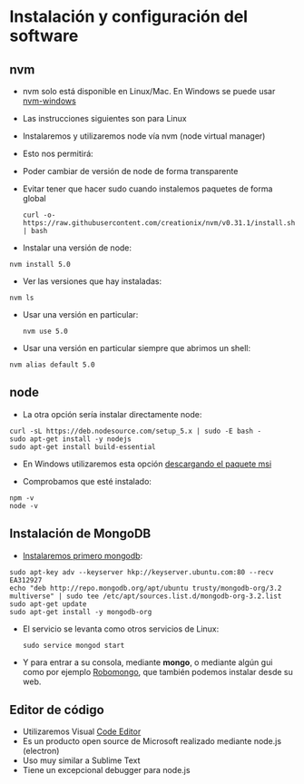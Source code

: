 # Instalación y configuración del software

## nvm

* nvm solo está disponible en Linux/Mac. En Windows se puede usar [nvm-windows](https://github.com/coreybutler/nvm-windows)
* Las instrucciones siguientes son para Linux
* Instalaremos y utilizaremos node vía nvm \(node virtual manager\)
* Esto nos permitirá:
* Poder cambiar de versión de node de forma transparente
* Evitar tener que hacer sudo cuando instalemos paquetes de forma global
  ```
  curl -o- https://raw.githubusercontent.com/creationix/nvm/v0.31.1/install.sh | bash
  ```

* Instalar una versión de node:

```
nvm install 5.0
```

* Ver las versiones que hay instaladas:

```
nvm ls
```

* Usar una versión en particular:

  ```
  nvm use 5.0
  ```

* Usar una versión en particular siempre que abrimos un shell:

```
nvm alias default 5.0
```

## node

* La otra opción sería instalar directamente node:

```
curl -sL https://deb.nodesource.com/setup_5.x | sudo -E bash -
sudo apt-get install -y nodejs
sudo apt-get install build-essential
```

* En Windows utilizaremos esta opción [descargando el paquete msi](https://github.com/coreybutler/nvm-windows)

* Comprobamos que esté instalado:

```
npm -v
node -v
```


## Instalación de MongoDB

* [Instalaremos primero mongodb](https://docs.mongodb.com/master/tutorial/install-mongodb-on-ubuntu/):

```
sudo apt-key adv --keyserver hkp://keyserver.ubuntu.com:80 --recv EA312927
echo "deb http://repo.mongodb.org/apt/ubuntu trusty/mongodb-org/3.2 multiverse" | sudo tee /etc/apt/sources.list.d/mongodb-org-3.2.list
sudo apt-get update
sudo apt-get install -y mongodb-org
```

* El servicio se levanta como otros servicios de Linux:

  ```
  sudo service mongod start
  ```

* Y para entrar a su consola, mediante **mongo**, o mediante algún gui como por ejemplo [Robomongo](https://robomongo.org/), que también podemos instalar desde su web.


## Editor de código
* Utilizaremos Visual [Code Editor](https://code.visualstudio.com/)
* Es un producto open source de Microsoft realizado mediante node.js (electron)
* Uso muy similar a Sublime Text
* Tiene un excepcional debugger para node.js







